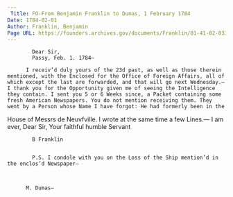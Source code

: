 ```yaml
---
 Title: FO-From Benjamin Franklin to Dumas, 1 February 1784
Date: 1784-02-01
Author: Franklin, Benjamin
Page URL: https://founders.archives.gov/documents/Franklin/01-41-02-0336
---
```


          
            Dear Sir,
            Passy, Feb. 1. 1784—
          
          I receiv’d duly yours of the 23d past, as well as those therein mentioned, with the Enclosed for the Office of Foreign Affairs, all of which except the last are forwarded, and that will go next Wednesday.— I thank you for the Opportunity given me of seeing the Intelligence they contain. I sent you 5 or 6 Weeks since, a Packet containing some fresh American Newspapers. You do not mention receiving them. They went by a Person whose Name I have forgot: He had formerly been in the

House of Messrs de Neuvfville. I wrote at the same time a few Lines.— I am ever, Dear Sir, Your faithful humble Servant
          
            B Franklin
          
          
            P.S. I condole with you on the Loss of the Ship mention’d in the enclos’d Newspaper—
            
          
         
          M. Dumas—
        
